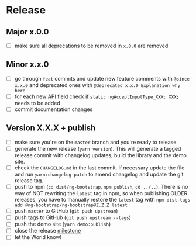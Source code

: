 # Release

## Major x.0.0
* [ ] make sure all deprecations to be removed in `x.0.0` are removed

## Minor x.x.0
* [ ] go through `feat` commits and update new feature comments with `@since x.x.0` and deprecated ones with `@deprecated x.x.0 Explanation why here`
* [ ] for each new API field check if `static ngAcceptInputType_XXX: XXX;` needs to be added
* [ ] commit documentation changes

## Version X.X.X + publish

* [ ] make sure you're on the `master` branch and you're ready to release
* [ ] generate the new release (`yarn version`). This will generate a tagged release commit with changelog updates, build the library and the demo site.
* [ ] check the `CHANGELOG.md` in the last commit. If necessary update the file and run `yarn:changelog-patch` to amend changelog and update the git release tag.
* [ ] push to npm (`cd dist/ng-bootstrap`, `npm publish`, `cd ../..`). There is no way of NOT rewriting the `latest` tag in npm, so when publishing OLDER releases, you have to manually restore the `latest` tag with `npm dist-tags add @ng-bootstrap/ng-bootstrap@Z.Z.Z latest`
* [ ] push `master` to GitHub (`git push upstream`)
* [ ] push tags to GitHub (`git push upstream --tags`)
* [ ] push the demo site (`yarn demo:publish`)
* [ ] close the release [milestone](https://github.com/ng-bootstrap/ng-bootstrap/milestones)
* [ ] let the World know!
